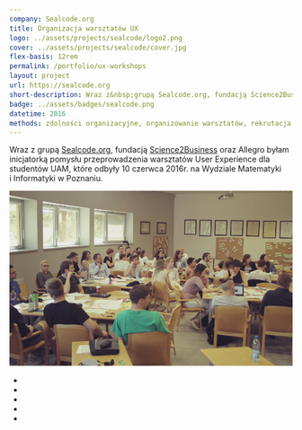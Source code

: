 ```yaml
---
company: Sealcode.org
title: Organizacja warsztatów UX
logo: ../assets/projects/sealcode/logo2.png
cover: ../assets/projects/sealcode/cover.jpg
flex-basis: 12rem
permalink: /portfolio/ux-workshops
layout: project
url: https://sealcode.org
short-description: Wraz z&nbsp;grupą Sealcode.org, fundacją Science2Business oraz Allegro byłam inicjatorką pomysłu przeprowadzenia warsztatów User Experience dla studentów UAM
badge: ../assets/badges/sealcode.png
datetime: 2016
methods: zdolności organizacyjne, organizowanie warsztatów, rekrutacja uczestników, badania kwestionariuszowe
---
```


Wraz z&nbsp;grupą <a href="https://sealcode.org">Sealcode.org</a>, fundacją <a href="http://s2b.edu.pl/">Science2Business</a> oraz Allegro byłam inicjatorką pomysłu przeprowadzenia warsztatów User Experience dla studentów UAM, które odbyły 10 czerwca 2016r. na Wydziale Matematyki i&nbsp;Informatyki w&nbsp;Poznaniu.

<div class="project-image">
	<img class="item" src="../assets/projects/sealcode/0.jpg" href="../assets/projects/sealcode/0.jpg" />
</div>
<ul class="gallery">
	<li class="item" href="../assets/projects/sealcode/1.jpg" style="background-image: url(../assets/projects/sealcode/1.jpg);"></li>
	<li class="item" href="../assets/projects/sealcode/2.jpg" style="background-image: url(../assets/projects/sealcode/2.jpg);"></li>
	<li class="item" href="../assets/projects/sealcode/3.jpg" style="background-image: url(../assets/projects/sealcode/3.jpg);"></li>
	<li class="item" href="../assets/projects/sealcode/4.jpg" style="background-image: url(../assets/projects/sealcode/4.jpg);"></li>
	<li class="item" href="../assets/projects/sealcode/5.jpg" style="background-image: url(../assets/projects/sealcode/5.jpg);"></li>
</ul>
